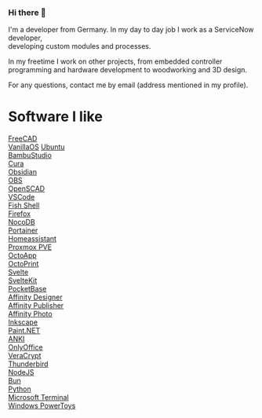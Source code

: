 ### Hi there 👋

I'm a developer from Germany.
In my day to day job I work as a ServiceNow developer,  
developing custom modules and processes.

In my freetime I work on other projects, from embedded controller programming and hardware development to woodworking and 3D design.

For any questions, contact me by email (address mentioned in my profile).

# Software I like

[FreeCAD](https://www.freecad.org/)  
[VanillaOS](https://vanillaos.org/)
[Ubuntu](https://ubuntu.com/)  
[BambuStudio](https://github.com/bambulab/BambuStudio)  
[Cura](https://ultimaker.com/software/ultimaker-cura/)  
[Obsidian](https://obsidian.md/)  
[OBS](https://obsproject.com/)  
[OpenSCAD](https://openscad.org/)  
[VSCode](https://code.visualstudio.com/)  
[Fish Shell](https://fishshell.com/)  
[Firefox](https://www.mozilla.org/)  
[NocoDB](https://nocodb.com/)  
[Portainer](https://www.portainer.io/)  
[Homeassistant](https://www.home-assistant.io/)  
[Proxmox PVE](https://www.proxmox.com/de)  
[OctoApp](https://play.google.com/store/apps/details?id=de.crysxd.octoapp)  
[OctoPrint](https://octoprint.org/)  
[Svelte](https://svelte.dev/)  
[SvelteKit](https://svelte.dev/)  
[PocketBase](https://pocketbase.io)  
[Affinity Designer](https://serif.com)  
[Affinity Publisher](https://serif.com)  
[Affinity Photo](https://serif.com)  
[Inkscape](https://inkscape.org)  
[Paint.NET](https://getpaint.net)  
[ANKI](https://apps.ankiweb.net/)  
[OnlyOffice](https://www.onlyoffice.com/)  
[VeraCrypt](https://www.veracrypt.fr/)  
[Thunderbird](https://thunderbird.net/)  
[NodeJS](https://nodejs.org/)  
[Bun](https://bun.sh/)  
[Python](https://python.org/)  
[Microsoft Terminal](https://github.com/microsoft/terminal)  
[Windows PowerToys](https://github.com/microsoft/PowerToys)  
<!--
**hibatos/hibatos** is a ✨ _special_ ✨ repository because its `README.md` (this file) appears on your GitHub profile.

Here are some ideas to get you started:

- 🔭 I’m currently working on ...
- 🌱 I’m currently learning ...
- 👯 I’m looking to collaborate on ...
- 🤔 I’m looking for help with ...
- 💬 Ask me about ...
- 📫 How to reach me: ...
- 😄 Pronouns: ...
- ⚡ Fun fact: ...
-->
